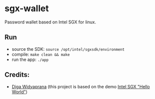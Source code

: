 # sgx-wallet
Password wallet based on Intel SGX for linux.

## Run
  - source the SDK:  `source /opt/intel/sgxsdk/environment`
  - compile: `make clean && make`
  - run the app: `./app`

## Credits:
  - [Diga Widyaprana](https://github.com/digawp) (this project is based on the demo [Intel SGX "Hello World"](https://github.com/digawp/hello-enclave))